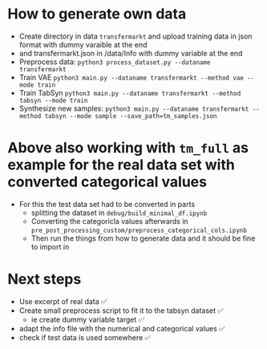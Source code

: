 # How to generate own data
- Create directory in data `transfermarkt` and upload training data in json format with dummy varaible at the end
- and transfermarkt.json in /data/Info with dummy variable at the end
- Preprocess data: `python3 process_dataset.py --dataname transfermarkt`
- Train VAE `python3 main.py --dataname transfermarkt --method vae --mode train`
- Train TabSyn `python3 main.py --dataname transfermarkt --method tabsyn --mode train`
- Synthesize new samples: `python3 main.py --dataname transfermarkt --method tabsyn --mode sample --save_path=tm_samples.json`

# Above also working with `tm_full` as example for the real data set with converted categorical values 
- For this the test data set had to be converted in parts
  - splitting the dataset in `debug/build_minimal_df.ipynb`
  - Converting the categoricla values afterwards in `pre_post_processing_custom/preprocess_categorical_cols.ipynb`
  - Then run the things from how to generate data and it should be fine to import in 

# Next steps
- Use excerpt of real data ✅
- Create small preprocess script to fit it to the tabsyn dataset ✅
  - ie create dummy variable target ✅
- adapt the info file with the numerical and categorical values ✅
- check if test data is used somewhere ✅


